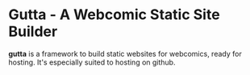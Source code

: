 # Gutta - A Webcomic Static Site Builder

**gutta** is a framework to build static websites for webcomics, ready for hosting. It's especially suited to hosting on github.


